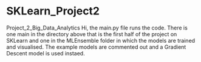 # SKLearn_Project2
 Project_2_Big_Data_Analytics
Hi, the main.py file runs the code. 
There is one main in the directory above that is the first half of the project on SKLearn and one in the MLEnsemble folder in which the models are trained and visualised. The example models are commented out and a Gradient Descent model is used instaed. 
